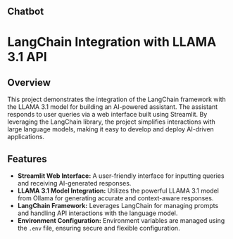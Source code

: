 ## Chatbot

# LangChain Integration with LLAMA 3.1 API

## Overview

This project demonstrates the integration of the LangChain framework with the LLAMA 3.1 model for building an AI-powered assistant. The assistant responds to user queries via a web interface built using Streamlit. By leveraging the LangChain library, the project simplifies interactions with large language models, making it easy to develop and deploy AI-driven applications.

## Features

- **Streamlit Web Interface:** A user-friendly interface for inputting queries and receiving AI-generated responses.
- **LLAMA 3.1 Model Integration:** Utilizes the powerful LLAMA 3.1 model from Ollama for generating accurate and context-aware responses.
- **LangChain Framework:** Leverages LangChain for managing prompts and handling API interactions with the language model.
- **Environment Configuration:** Environment variables are managed using the `.env` file, ensuring secure and flexible configuration.
        
